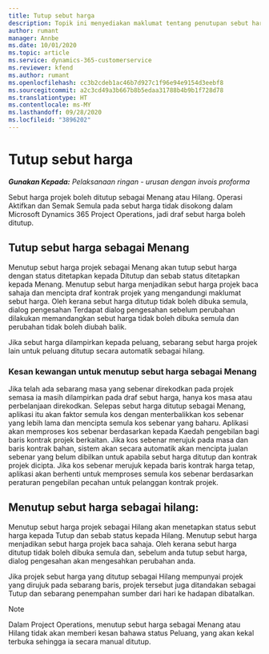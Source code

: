 ```yaml
---
title: Tutup sebut harga
description: Topik ini menyediakan maklumat tentang penutupan sebut harga dalam Project Operations.
author: rumant
manager: Annbe
ms.date: 10/01/2020
ms.topic: article
ms.service: dynamics-365-customerservice
ms.reviewer: kfend
ms.author: rumant
ms.openlocfilehash: cc3b2cdeb1ac46b7d927c1f96e94e9154d3eebf8
ms.sourcegitcommit: a2c3cd49a3b667b8b5edaa31788b4b9b1f728d78
ms.translationtype: HT
ms.contentlocale: ms-MY
ms.lasthandoff: 09/28/2020
ms.locfileid: "3896202"
---
```

# <a name="close-quotes"></a>Tutup sebut harga 

_**Gunakan Kepada:** Pelaksanaan ringan - urusan dengan invois proforma_

Sebut harga projek boleh ditutup sebagai Menang atau Hilang. Operasi Aktifkan dan Semak Semula pada sebut harga tidak disokong dalam Microsoft Dynamics 365 Project Operations, jadi draf sebut harga boleh ditutup.

## <a name="close-a-quote-as-won"></a>Tutup sebut harga sebagai Menang

Menutup sebut harga projek sebagai Menang akan tutup sebut harga dengan status ditetapkan kepada Ditutup dan sebab status ditetapkan kepada Menang. Menutup sebut harga menjadikan sebut harga projek baca sahaja dan mencipta draf kontrak projek yang mengandungi maklumat sebut harga. Oleh kerana sebut harga ditutup tidak boleh dibuka semula, dialog pengesahan Terdapat dialog pengesahan sebelum perubahan dilakukan memandangkan sebut harga tidak boleh dibuka semula dan perubahan tidak boleh diubah balik.

Jika sebut harga dilampirkan kepada peluang, sebarang sebut harga projek lain untuk peluang ditutup secara automatik sebagai hilang.

### <a name="financial-impact-of-closing-a-quote-as-won"></a>Kesan kewangan untuk menutup sebut harga sebagai Menang

Jika telah ada sebarang masa yang sebenar direkodkan pada projek semasa ia masih dilampirkan pada draf sebut harga, hanya kos masa atau perbelanjaan direkodkan. Selepas sebut harga ditutup sebagai Menang, aplikasi itu akan faktor semula kos dengan menterbalikkan kos sebenar yang lebih lama dan mencipta semula kos sebenar yang baharu. Aplikasi akan memproses kos sebenar berdasarkan kepada Kaedah pengebilan bagi baris kontrak projek berkaitan. Jika kos sebenar merujuk pada masa dan baris kontrak bahan, sistem akan secara automatik akan mencipta jualan sebenar yang belum dibilkan untuk apabila sebut harga ditutup dan kontrak projek dicipta. Jika kos sebenar merujuk kepada baris kontrak harga tetap, aplikasi akan berhenti untuk memproses semula kos sebenar berdasarkan peraturan pengebilan pecahan untuk pelanggan kontrak projek.

## <a name="closing-a-quote-as-lost"></a>Menutup sebut harga sebagai hilang:

Menutup sebut harga projek sebagai Hilang akan menetapkan status sebut harga kepada Tutup dan sebab status kepada Hilang. Menutup sebut harga menjadikan sebut harga projek baca sahaja. Oleh kerana sebut harga ditutup tidak boleh dibuka semula dan, sebelum anda tutup sebut harga, dialog pengesahan akan mengesahkan perubahan anda.

Jika projek sebut harga yang ditutup sebagai Hilang mempunyai projek yang dirujuk pada sebarang baris, projek tersebut juga ditandakan sebagai Tutup dan sebarang penempahan sumber dari hari ke hadapan dibatalkan.

> [!NOTE]
> Dalam Project Operations, menutup sebut harga sebagai Menang atau Hilang tidak akan memberi kesan bahawa status Peluang, yang akan kekal terbuka sehingga ia secara manual ditutup.
